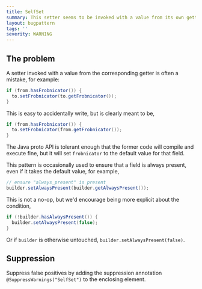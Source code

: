 ```yaml
---
title: SelfSet
summary: This setter seems to be invoked with a value from its own getter. Is it redundant?
layout: bugpattern
tags: ''
severity: WARNING
---
```


<!--
*** AUTO-GENERATED, DO NOT MODIFY ***
To make changes, edit the @BugPattern annotation or the explanation in docs/bugpattern.
-->


## The problem
A setter invoked with a value from the corresponding getter is often a mistake,
for example:

```java
if (from.hasFrobnicator()) {
  to.setFrobnicator(to.getFrobnicator());
}
```

This is easy to accidentally write, but is clearly meant to be,

```java
if (from.hasFrobnicator()) {
  to.setFrobnicator(from.getFrobnicator());
}
```

The Java proto API is tolerant enough that the former code will compile and
execute fine, but it will set `frobnicator` to the default value for that field.

This pattern is occasionally used to ensure that a field is always present, even
if it takes the default value, for example,

```java
// ensure "always_present" is present
builder.setAlwaysPresent(builder.getAlwaysPresent());
```

This is not a no-op, but we'd encourage being more explicit about the condition,

```java
if (!builder.hasAlwaysPresent()) {
  builder.setAlwaysPresent(false);
}
```

Or if `builder` is otherwise untouched, `builder.setAlwaysPresent(false)`.

## Suppression
Suppress false positives by adding the suppression annotation `@SuppressWarnings("SelfSet")` to the enclosing element.
